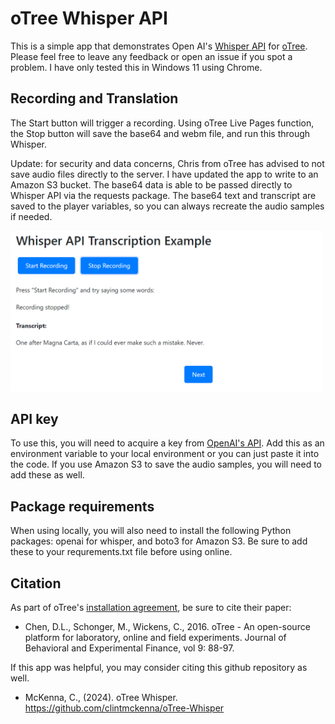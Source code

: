 # oTree Whisper API 

This is a simple app that demonstrates Open AI's [Whisper API](https://openai.com/index/whisper/) for [oTree](https://www.otree.org/). Please feel free to leave any feedback or open an issue if you spot a problem. I have only tested this in Windows 11 using Chrome.

## Recording and Translation
The Start button will trigger a recording. Using oTree Live Pages function, the Stop button will save the base64 and webm file, and run this through Whisper. 

Update: for security and data concerns, Chris from oTree has advised to not save audio files directly to the server. I have updated the app to write to an Amazon S3 bucket. The base64 data is able to be passed directly to Whisper API via the requests package. The base64 text and transcript are saved to the player variables, so you can always recreate the audio samples if needed.

<img src="https://raw.githubusercontent.com/clintmckenna/oTree-Whisper/master/screenshot.png" alt="screenshot" width="500"/>


## API key
To use this, you will need to acquire a key from [OpenAI's API](https://openai.com/product). Add this as an environment variable to your local environment or you can just paste it into the code. If you use Amazon S3 to save the audio samples, you will need to add these as well.

## Package requirements
When using locally, you will also need to install the following Python packages: openai for whisper, and boto3 for Amazon S3. Be sure to add these to your requrements.txt file before using online.

## Citation
As part of oTree's [installation agreement](https://otree.readthedocs.io/en/master/install.html), be sure to cite their paper: 

- Chen, D.L., Schonger, M., Wickens, C., 2016. oTree - An open-source platform for laboratory, online and field experiments. Journal of Behavioral and Experimental Finance, vol 9: 88-97.

If this app was helpful, you may consider citing this github repository as well.

- McKenna, C., (2024). oTree Whisper. https://github.com/clintmckenna/oTree-Whisper
